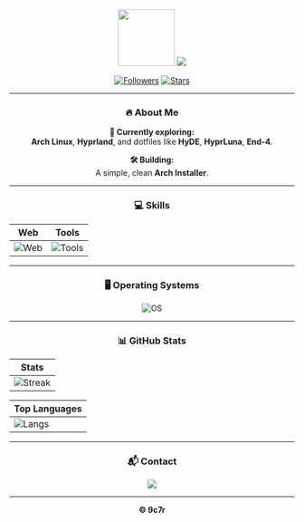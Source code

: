 <div align="center">

<img width="100" src="https://media4.giphy.com/media/v1.Y2lkPTc5MGI3NjExOHN5cDMyYXVzZm5ya2txdWx2djFrZDl5aDhlbWN6enc2dzJzNHp4aSZlcD12MV9pbnRlcm5hbF9naWZfYnlfaWQmY3Q9Zw/DqiMTFxiXx0VaVZQbF/giphy.gif" />

<a href="https://github.com/9c7r">
  <img src="https://i.imgur.com/tCSJChg.gif" />
</a>

[![Followers](https://img.shields.io/github/followers/CtorW?label=Follow&style=social)](https://github.com/CtorW)
[![Stars](https://img.shields.io/github/stars/CtorW?style=social)](https://github.com/CtorW)

---

### 🔥 **About Me**

**🌱 Currently exploring:**  
**Arch Linux**, **Hyprland**, and dotfiles like **HyDE**, **HyprLuna**, **End-4**.

**🛠️ Building:**  
A simple, clean **Arch Installer**.

---

### 💻 **Skills**

| Web | Tools |
|-----|-------|
| ![Web](https://skillicons.dev/icons?i=html,css,js,sass,py) | ![Tools](https://skillicons.dev/icons?i=bash,vscode,sublime,github) |

---

### 🖥️ **Operating Systems**

![OS](https://skillicons.dev/icons?i=windows,kali,ubuntu)

---

### 📊 **GitHub Stats**

| Stats |
|-------|
![Streak](https://github-readme-streak-stats.herokuapp.com/?user=CtorW&theme=onedark&hide_border=true) |

| Top Languages |
|---------------|
| ![Langs](https://github-readme-stats.vercel.app/api/top-langs/?username=CtorW&theme=onedark&layout=compact&hide_border=true) |

---

### 📬 **Contact**

<a href="https://discord.gg/aYYj8pyhst" target="_blank">
  <img src="https://skillicons.dev/icons?i=discord" />
</a>

---

**© 9c7r**
</div>
